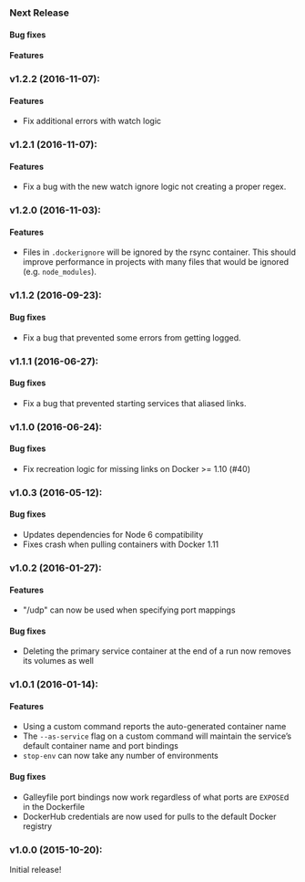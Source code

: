 ### Next Release
#### Bug fixes
#### Features

### v1.2.2 (2016-11-07):
#### Features
 - Fix additional errors with watch logic

### v1.2.1 (2016-11-07):
#### Features
 - Fix a bug with the new watch ignore logic not creating a proper regex.

### v1.2.0 (2016-11-03):
#### Features
 - Files in `.dockerignore` will be ignored by the rsync container.
   This should improve performance in projects with many files that would be ignored (e.g. `node_modules`).

### v1.1.2 (2016-09-23):
#### Bug fixes
- Fix a bug that prevented some errors from getting logged.

### v1.1.1 (2016-06-27):
#### Bug fixes
- Fix a bug that prevented starting services that aliased links.

### v1.1.0 (2016-06-24):
#### Bug fixes
 - Fix recreation logic for missing links on Docker >= 1.10 (#40)

### v1.0.3 (2016-05-12):
#### Bug fixes
 - Updates dependencies for Node 6 compatibility
 - Fixes crash when pulling containers with Docker 1.11

### v1.0.2 (2016-01-27):
#### Features
 - "/udp" can now be used when specifying port mappings

#### Bug fixes
 - Deleting the primary service container at the end of a run now removes its
   volumes as well

### v1.0.1 (2016-01-14):
#### Features
 - Using a custom command reports the auto-generated container name
 - The `--as-service` flag on a custom command will maintain the service’s
   default container name and port bindings
 - `stop-env` can now take any number of environments

#### Bug fixes
 - Galleyfile port bindings now work regardless of what ports are `EXPOSE`d in
   the Dockerfile
 - DockerHub credentials are now used for pulls to the default Docker registry

### v1.0.0 (2015-10-20):

Initial release!
